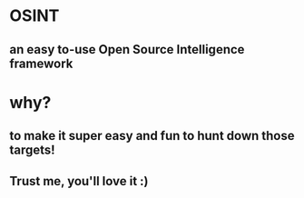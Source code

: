 # OSINT
an easy to-use Open Source Intelligence framework 
---
# why?
to make it super easy and fun to hunt down those targets!
---
## Trust me, you'll love it :)

